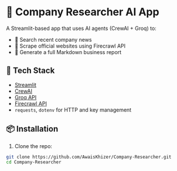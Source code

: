 # 🤖 Company Researcher AI App

A Streamlit-based app that uses AI agents (CrewAI + Groq) to:
- 🔎 Search recent company news
- 🧠 Scrape official websites using Firecrawl API
- 📝 Generate a full Markdown business report

## 🔧 Tech Stack

- [Streamlit](https://streamlit.io/)
- [CrewAI](https://docs.crewai.com/)
- [Groq API](https://console.groq.com/)
- [Firecrawl API](https://firecrawl.dev/)
- `requests`, `dotenv` for HTTP and key management

## 📦 Installation

1. Clone the repo:
```bash
git clone https://github.com/AwaisKhizer/Company-Researcher.git
cd Company-Researcher
